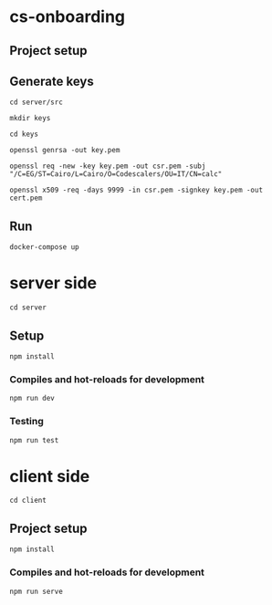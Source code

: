 # cs-onboarding

## Project setup

## Generate keys
```
cd server/src
```

```
mkdir keys
```

```
cd keys
```

```
openssl genrsa -out key.pem
```

```
openssl req -new -key key.pem -out csr.pem -subj "/C=EG/ST=Cairo/L=Cairo/O=Codescalers/OU=IT/CN=calc"

```

```
openssl x509 -req -days 9999 -in csr.pem -signkey key.pem -out cert.pem
```

## Run
```
docker-compose up
```

# server side
```
cd server
```

## Setup
```
npm install
```

### Compiles and hot-reloads for development
```
npm run dev
```

### Testing
```
npm run test
```

# client side
```
cd client
```

## Project setup
```
npm install
```

### Compiles and hot-reloads for development
```
npm run serve
```




